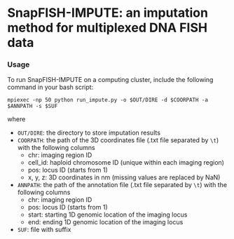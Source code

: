 # SnapFISH-IMPUTE: an imputation method for multiplexed DNA FISH data

### Usage

To run SnapFISH-IMPUTE on a computing cluster, include the following command in your bash script:
```{python}
mpiexec -np 50 python run_impute.py -o $OUT/DIRE -d $COORPATH -a $ANNPATH -s $SUF
```
where
* `OUT/DIRE`: the directory to store imputation results
* `COORPATH`: the path of the 3D coordinates file (.txt file separated by `\t`) with the following columns
    * chr: imaging region ID
    * cell_id: haploid chromosome ID (unique within each imaging region)
    * pos: locus ID (starts from 1)
    * x, y, z: 3D coordinates in nm (missing values are replaced by NaN)
* `ANNPATH`: the path of the annotation file (.txt file separated by `\t`) with the following columns
    * chr: imaging region ID
    * pos: locus ID (starts from 1)
    * start: starting 1D genomic location of the imaging locus
    * end: ending 1D genomic location of the imaging locus
* `SUF`: file with suffix